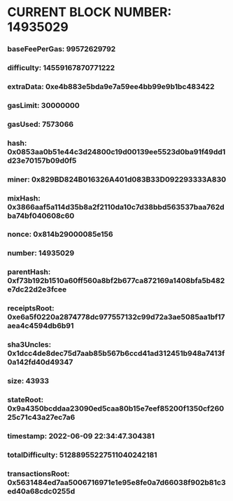 # CURRENT BLOCK NUMBER: 14935029

### baseFeePerGas: 99572629792
### difficulty: 14559167870771222
### extraData: 0xe4b883e5bda9e7a59ee4bb99e9b1bc483422
### gasLimit: 30000000
### gasUsed: 7573066
### hash: 0x0853aa0b51e44c3d24800c19d00139ee5523d0ba91f49dd1d23e70157b09d0f5
### miner: 0x829BD824B016326A401d083B33D092293333A830
### mixHash: 0x3866aaf5a114d35b8a2f2110da10c7d38bbd563537baa762dba74bf040608c60
### nonce: 0x814b29000085e156
### number: 14935029
### parentHash: 0xf73b192b1510a60ff560a8bf2b677ca872169a1408bfa5b482e7dc22d2e3fcee
### receiptsRoot: 0xe6a5f0220a2874778dc977557132c99d72a3ae5085aa1bf17aea4c4594db6b91
### sha3Uncles: 0x1dcc4de8dec75d7aab85b567b6ccd41ad312451b948a7413f0a142fd40d49347
### size: 43933
### stateRoot: 0x9a4350bcddaa23090ed5caa80b15e7eef85200f1350cf26025c71c43a27ec7a6
### timestamp: 2022-06-09 22:34:47.304381
### totalDifficulty: 51288955227511040242181
### transactionsRoot: 0x5631484ed7aa5006716971e1e95e8fe0a7d66038f902b81c3ed40a68cdc0255d
